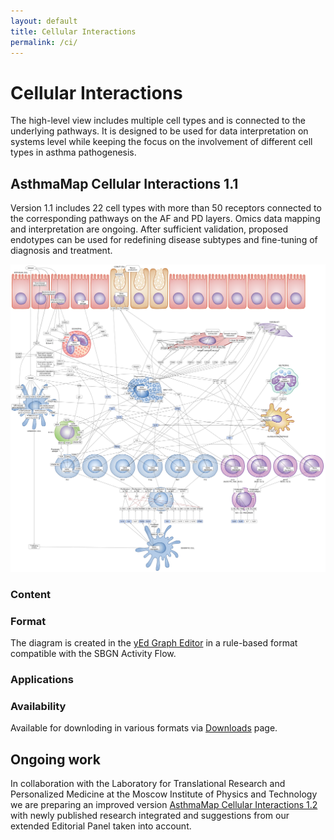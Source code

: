 ```yaml
---
layout: default
title: Cellular Interactions
permalink: /ci/
---
```


# Cellular Interactions

The high-level view includes multiple cell types and is connected to the underlying pathways. It is designed to be used for data interpretation on systems level while keeping the focus on the involvement of different cell types in asthma pathogenesis.  

## AsthmaMap Cellular Interactions 1.1

Version 1.1 includes 22 cell types with more than 50 receptors connected to the corresponding pathways on the AF and PD layers. Omics data mapping and interpretation are ongoing. After sufficient validation, proposed endotypes can be used for redefining disease subtypes and fine-tuning of diagnosis and treatment.  

![](/images/ci/AsthmaMapCI-V1.1.png)

### Content

### Format

The diagram is created in the [yEd Graph Editor](https://www.yworks.com/products/yed#) in a rule-based format compatible with the SBGN Activity Flow.

### Applications

### Availability

Available for downloding in various formats via [Downloads](/downloads/) page.

## Ongoing work

In collaboration with the Laboratory for Translational Research and Personalized Medicine at the Moscow Institute of Physics and Technology we are preparing an improved version [AsthmaMap Cellular Interactions 1.2](/ci2/) with newly published research integrated and suggestions from our extended Editorial Panel taken into account.  
